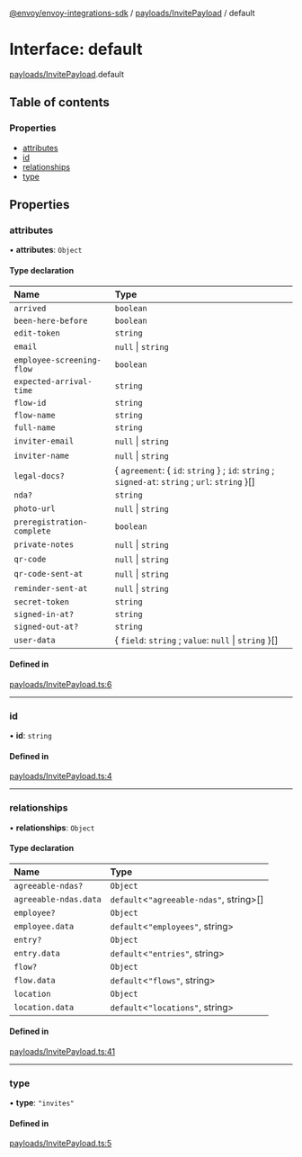 [@envoy/envoy-integrations-sdk](../README.md) / [payloads/InvitePayload](../modules/payloads_invitepayload.md) / default

# Interface: default

[payloads/InvitePayload](../modules/payloads_invitepayload.md).default

## Table of contents

### Properties

- [attributes](payloads_invitepayload.default.md#attributes)
- [id](payloads_invitepayload.default.md#id)
- [relationships](payloads_invitepayload.default.md#relationships)
- [type](payloads_invitepayload.default.md#type)

## Properties

### attributes

• **attributes**: `Object`

#### Type declaration

| Name | Type |
| :------ | :------ |
| `arrived` | `boolean` |
| `been-here-before` | `boolean` |
| `edit-token` | `string` |
| `email` | ``null`` \| `string` |
| `employee-screening-flow` | `boolean` |
| `expected-arrival-time` | `string` |
| `flow-id` | `string` |
| `flow-name` | `string` |
| `full-name` | `string` |
| `inviter-email` | ``null`` \| `string` |
| `inviter-name` | ``null`` \| `string` |
| `legal-docs?` | { `agreement`: { `id`: `string`  } ; `id`: `string` ; `signed-at`: `string` ; `url`: `string`  }[] |
| `nda?` | `string` |
| `photo-url` | ``null`` \| `string` |
| `preregistration-complete` | `boolean` |
| `private-notes` | ``null`` \| `string` |
| `qr-code` | ``null`` \| `string` |
| `qr-code-sent-at` | ``null`` \| `string` |
| `reminder-sent-at` | ``null`` \| `string` |
| `secret-token` | `string` |
| `signed-in-at?` | `string` |
| `signed-out-at?` | `string` |
| `user-data` | { `field`: `string` ; `value`: ``null`` \| `string`  }[] |

#### Defined in

[payloads/InvitePayload.ts:6](https://github.com/envoy/envoy-integrations-sdk-nodejs/blob/d8fa581/src/payloads/InvitePayload.ts#L6)

___

### id

• **id**: `string`

#### Defined in

[payloads/InvitePayload.ts:4](https://github.com/envoy/envoy-integrations-sdk-nodejs/blob/d8fa581/src/payloads/InvitePayload.ts#L4)

___

### relationships

• **relationships**: `Object`

#### Type declaration

| Name | Type |
| :------ | :------ |
| `agreeable-ndas?` | `Object` |
| `agreeable-ndas.data` | `default`<``"agreeable-ndas"``, string\>[] |
| `employee?` | `Object` |
| `employee.data` | `default`<``"employees"``, string\> |
| `entry?` | `Object` |
| `entry.data` | `default`<``"entries"``, string\> |
| `flow?` | `Object` |
| `flow.data` | `default`<``"flows"``, string\> |
| `location` | `Object` |
| `location.data` | `default`<``"locations"``, string\> |

#### Defined in

[payloads/InvitePayload.ts:41](https://github.com/envoy/envoy-integrations-sdk-nodejs/blob/d8fa581/src/payloads/InvitePayload.ts#L41)

___

### type

• **type**: ``"invites"``

#### Defined in

[payloads/InvitePayload.ts:5](https://github.com/envoy/envoy-integrations-sdk-nodejs/blob/d8fa581/src/payloads/InvitePayload.ts#L5)
